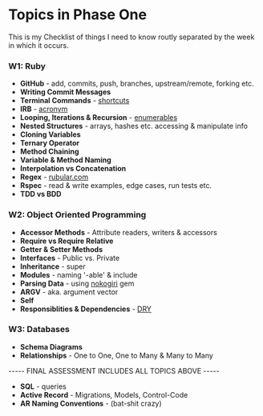 # Topics in Phase One

This is my Checklist of things I need to know routly separated by the week in which it occurs.

### W1: Ruby
* **GitHub** - add, commits, push, branches, upstream/remote, forking etc.
* **Writing Commit Messages**
* **Terminal Commands** - [shortcuts](shortcuts.md)
* **IRB** - [acronym](https://docs.google.com/spreadsheets/d/1jbE01iIeYKw7dstl5q2TfdUceCEKdTFKrC9itn0CV_Y/edit?usp=sharing)
* **Looping, Iterations & Recursion** - [enumerables](enumerables.md)
* **Nested Structures** - arrays, hashes etc. accessing & manipulate info
* **Cloning Variables**
* **Ternary Operator**
* **Method Chaining**
* **Variable & Method Naming**
* **Interpolation vs Concatenation**
* **Regex** - [rubular.com](http://rubular.com/)
* **Rspec** - read & write examples, edge cases, run tests etc.
* **TDD vs BDD**

### W2: Object Oriented Programming

* **Accessor Methods** - Attribute readers, writers & accessors
* **Require vs Require Relative**
* **Getter & Setter Methods**
* **Interfaces** - Public vs. Private
* **Inheritance** - super
* **Modules** - naming '-able' & include
* **Parsing Data** - using [nokogiri](programs.md) gem
* **ARGV** - aka. argument vector
* **Self**
* **Responsiblities & Dependencies** - [DRY](https://docs.google.com/spreadsheets/d/1jbE01iIeYKw7dstl5q2TfdUceCEKdTFKrC9itn0CV_Y/edit?usp=sharing)

### W3: Databases

* **Schema Diagrams**
* **Relationships** - One to One, One to Many & Many to Many

----- FINAL ASSESSMENT INCLUDES ALL TOPICS ABOVE -----

* **SQL** - queries
* **Active Record** - Migrations, Models, Control-Code
* **AR Naming Conventions** - (bat-shit crazy)
